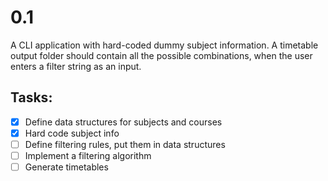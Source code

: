 # 0.1

A CLI application with hard-coded dummy subject information. A timetable output folder should contain all the possible combinations, when the user enters a filter string as an input.

## Tasks:

- [x] Define data structures for subjects and courses
- [x] Hard code subject info
- [ ] Define filtering rules, put them in data structures
- [ ] Implement a filtering algorithm
- [ ] Generate timetables

